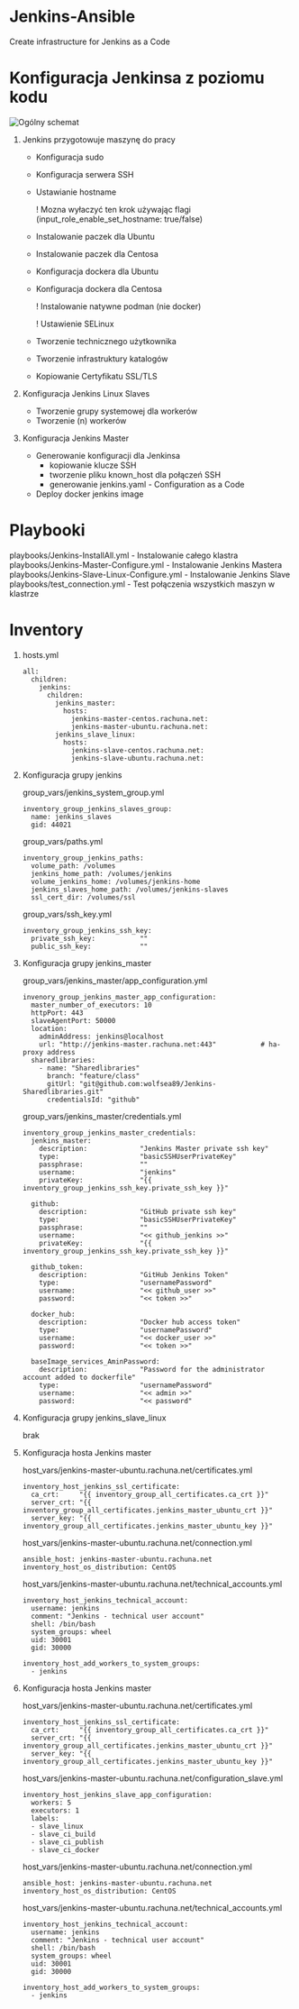 Jenkins-Ansible
=========
Create infrastructure for Jenkins as a Code

Konfiguracja Jenkinsa z poziomu kodu
=========
![Ogólny schemat](docs/overview.png)

1. Jenkins przygotowuje maszynę do pracy
    - Konfiguracja sudo
    - Konfiguracja serwera SSH
    - Ustawianie hostname

      ! Mozna wyłaczyć ten krok używając flagi (input_role_enable_set_hostname: true/false)

    - Instalowanie paczek dla Ubuntu
    - Instalowanie paczek dla Centosa
    - Konfiguracja dockera dla Ubuntu
    - Konfiguracja dockera dla Centosa

      ! Instalowanie natywne podman (nie docker)

      ! Ustawienie SELinux

    - Tworzenie technicznego użytkownika
    - Tworzenie infrastruktury katalogów
    - Kopiowanie Certyfikatu SSL/TLS

2. Konfiguracja Jenkins Linux Slaves
    - Tworzenie grupy systemowej dla workerów
    - Tworzenie (n) workerów

3. Konfiguracja Jenkins Master
    - Generowanie konfiguracji dla Jenkinsa
        - kopiowanie klucze SSH
        - tworzenie pliku known_host dla połączeń SSH
        - generowanie jenkins.yaml - Configuration as a Code
    - Deploy docker jenkins image

Playbooki
=========
playbooks/Jenkins-InstallAll.yml - Instalowanie całego klastra
playbooks/Jenkins-Master-Configure.yml - Instalowanie Jenkins Mastera
playbooks/Jenkins-Slave-Linux-Configure.yml - Instalowanie Jenkins Slave
playbooks/test_connection.yml - Test połączenia wszystkich maszyn w klastrze

Inventory
=========
1. hosts.yml
    ```
    all:
      children:
        jenkins:
          children:
            jenkins_master:
              hosts:
                jenkins-master-centos.rachuna.net:
                jenkins-master-ubuntu.rachuna.net:
            jenkins_slave_linux:
              hosts:
                jenkins-slave-centos.rachuna.net:
                jenkins-slave-ubuntu.rachuna.net:
    ```

2. Konfiguracja grupy jenkins

    group_vars/jenkins_system_group.yml
    ```
    inventory_group_jenkins_slaves_group:
      name: jenkins_slaves
      gid: 44021

    ```
    group_vars/paths.yml
    ```
    inventory_group_jenkins_paths:
      volume_path: /volumes
      jenkins_home_path: /volumes/jenkins
      volume_jenkins_home: /volumes/jenkins-home
      jenkins_slaves_home_path: /volumes/jenkins-slaves
      ssl_cert_dir: /volumes/ssl
    ```
    group_vars/ssh_key.yml
    ```
    inventory_group_jenkins_ssh_key:
      private_ssh_key:           ""
      public_ssh_key:            ""
    ```
3. Konfiguracja grupy jenkins_master

    group_vars/jenkins_master/app_configuration.yml
    ```
    invenory_group_jenkins_master_app_configuration:
      master_number_of_executors: 10
      httpPort: 443
      slaveAgentPort: 50000
      location:
        adminAddress: jenkins@localhost
        url: "http://jenkins-master.rachuna.net:443"           # ha-proxy address
      sharedlibraries:
        - name: "Sharedlibraries"
          branch: "feature/class"
          gitUrl: "git@github.com:wolfsea89/Jenkins-Sharedlibraries.git"
          credentialsId: "github"
    ```
    group_vars/jenkins_master/credentials.yml
    ```
    inventory_group_jenkins_master_credentials:
      jenkins_master:
        description:             "Jenkins Master private ssh key"
        type:                    "basicSSHUserPrivateKey"
        passphrase:              ""
        username:                "jenkins"
        privateKey:              "{{ inventory_group_jenkins_ssh_key.private_ssh_key }}"

      github:
        description:             "GitHub private ssh key"
        type:                    "basicSSHUserPrivateKey"
        passphrase:              ""
        username:                "<< github_jenkins >>"
        privateKey:              "{{ inventory_group_jenkins_ssh_key.private_ssh_key }}"

      github_token:
        description:             "GitHub Jenkins Token"
        type:                    "usernamePassword"
        username:                "<< github_user >>"
        password:                "<< token >>"

      docker_hub:
        description:             "Docker hub access token"
        type:                    "usernamePassword"
        username:                "<< docker_user >>"
        password:                "<< token >>"

      baseImage_services_AminPassword:
        description:             "Password for the administrator account added to dockerfile"
        type:                    "usernamePassword"
        username:                "<< admin >>"
        password:                "<< password"
    ```

4. Konfiguracja grupy jenkins_slave_linux

    brak

5. Konfiguracja hosta Jenkins master

    host_vars/jenkins-master-ubuntu.rachuna.net/certificates.yml
    ```
    inventory_host_jenkins_ssl_certificate:
      ca_crt:     "{{ inventory_group_all_certificates.ca_crt }}"
      server_crt: "{{ inventory_group_all_certificates.jenkins_master_ubuntu_crt }}"
      server_key: "{{ inventory_group_all_certificates.jenkins_master_ubuntu_key }}"
    ```
    host_vars/jenkins-master-ubuntu.rachuna.net/connection.yml
    ```
    ansible_host: jenkins-master-ubuntu.rachuna.net
    inventory_host_os_distribution: CentOS
    ```
    host_vars/jenkins-master-ubuntu.rachuna.net/technical_accounts.yml
    ```
    inventory_host_jenkins_technical_account:
      username: jenkins
      comment: "Jenkins - technical user account"
      shell: /bin/bash
      system_groups: wheel
      uid: 30001
      gid: 30000

    inventory_host_add_workers_to_system_groups:
      - jenkins
    ```

6. Konfiguracja hosta Jenkins master

    host_vars/jenkins-master-ubuntu.rachuna.net/certificates.yml
    ```
    inventory_host_jenkins_ssl_certificate:
      ca_crt:     "{{ inventory_group_all_certificates.ca_crt }}"
      server_crt: "{{ inventory_group_all_certificates.jenkins_master_ubuntu_crt }}"
      server_key: "{{ inventory_group_all_certificates.jenkins_master_ubuntu_key }}"
    ```
    host_vars/jenkins-master-ubuntu.rachuna.net/configuration_slave.yml
    ```
    inventory_host_jenkins_slave_app_configuration:
      workers: 5
      executors: 1
      labels:
      - slave_linux
      - slave_ci_build
      - slave_ci_publish
      - slave_ci_docker
    ```
    host_vars/jenkins-master-ubuntu.rachuna.net/connection.yml
    ```
    ansible_host: jenkins-master-ubuntu.rachuna.net
    inventory_host_os_distribution: CentOS
    ```
    host_vars/jenkins-master-ubuntu.rachuna.net/technical_accounts.yml
    ```
    inventory_host_jenkins_technical_account:
      username: jenkins
      comment: "Jenkins - technical user account"
      shell: /bin/bash
      system_groups: wheel
      uid: 30001
      gid: 30000

    inventory_host_add_workers_to_system_groups:
      - jenkins
    ```